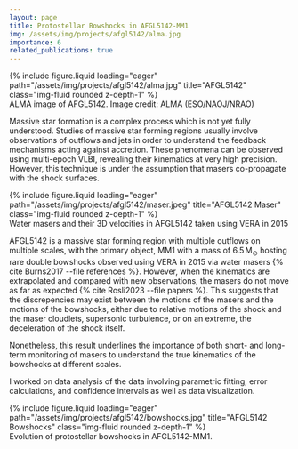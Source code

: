```yaml
---
layout: page
title: Protostellar Bowshocks in AFGL5142-MM1
img: /assets/img/projects/afgl5142/alma.jpg
importance: 6
related_publications: true
---
```


<div class="row">
    <div class="col-sm mt-3 mt-md-0">
        {% include figure.liquid loading="eager" path="/assets/img/projects/afgl5142/alma.jpg" title="AFGL5142" class="img-fluid rounded z-depth-1" %}
    </div>
</div>
<div class="caption">
    ALMA image of AFGL5142. Image credit: ALMA (ESO/NAOJ/NRAO)
</div>

Massive star formation is a complex process which is not yet fully understood. Studies of massive star forming regions usually involve observations of outflows and jets in order to understand the feedback mechanisms acting against accretion. These phenomena can be observed using multi-epoch VLBI, revealing their kinematics at very high precision. However, this technique is under the assumption that masers co-propagate with the shock surfaces.

<div class="row">
    <div class="col-sm mt-3 mt-md-0">
        {% include figure.liquid loading="eager" path="/assets/img/projects/afgl5142/maser.jpeg" title="AFGL5142 Maser" class="img-fluid rounded z-depth-1" %}
    </div>
</div>
<div class="caption">
    Water masers and their 3D velocities in AFGL5142 taken using VERA in 2015
</div>

AFGL5142 is a massive star forming region with multiple outflows on multiple scales, with the primary object, MM1 with a mass of $6.5\,\text{M}_{\odot}$ hosting rare double bowshocks observed using VERA in 2015 via water masers {% cite Burns2017 --file references %}. However, when the kinematics are extrapolated and compared with new observations, the masers do not move as far as expected {% cite Rosli2023 --file papers %}. This suggests that the discrepencies may exist between the motions of the masers and the motions of the bowshocks, either due to relative motions of the shock and the maser cloudlets, supersonic turbulence, or on an extreme, the deceleration of the shock itself.

Nonetheless, this result underlines the importance of both short- and long-term monitoring of masers to understand the true kinematics of the bowshocks at different scales.

I worked on data analysis of the data involving parametric fitting, error calculations, and confidence intervals as well as data visualization.

<div class="row">
    <div class="col-sm mt-3 mt-md-0">
        {% include figure.liquid loading="eager" path="/assets/img/projects/afgl5142/bowshocks.jpg" title="AFGL5142 Bowshocks" class="img-fluid rounded z-depth-1" %}
    </div>
</div>
<div class="caption">
    Evolution of protostellar bowshocks in AFGL5142-MM1.
</div>
